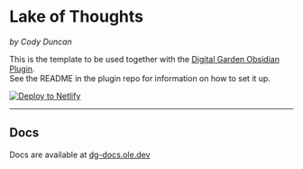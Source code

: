 # Lake of Thoughts
*by Cody Duncan*

This is the template to be used together with the [Digital Garden Obsidian Plugin](https://github.com/oleeskild/Obsidian-Digital-Garden).   
See the README in the plugin repo for information on how to set it up.

[![Deploy to Netlify](https://www.netlify.com/img/deploy/button.svg)](https://app.netlify.com/start/deploy?repository=https://github.com/Cody-Duncan/Lake_of_Thoughts)

---
## Docs
Docs are available at [dg-docs.ole.dev](https://dg-docs.ole.dev/)
